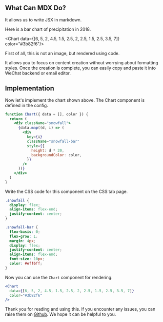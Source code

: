 ## What Can MDX Do?

It allows us to write JSX in markdown.

Here is a bar chart of precipitation in 2018.

<Chart data={[6, 5, 2, 4.5, 1.5, 2.5, 2, 2.5, 1.5, 2.5, 3.5, 7]} color="#3b82f6"/>

First of all, this is not an image, but rendered using code.

It allows you to focus on content creation without worrying about formatting styles. Once the creation is complete, you can easily copy and paste it into WeChat backend or email editor.

## Implementation

Now let's implement the chart shown above. The Chart component is defined in the config.

```jsx
function Chart({ data = [], color }) {
  return (
    <div className="snowfall">
      {data.map((d, i) => (
        <div
          key={i}
          className="snowfall-bar"
          style={{
            height: d * 20,
            backgroundColor: color,
          }}
        />
      ))}
    </div>
  )
}
```

Write the CSS code for this component on the CSS tab page.

```css
.snowfall {
  display: flex;
  align-items: flex-end;
  justify-content: center;
}

.snowfall-bar {
  flex-basis: 0;
  flex-grow: 1;
  margin: 4px;
  display: flex;
  justify-content: center;
  align-items: flex-end;
  font-size: 10px;
  color: #eff6ff;
}
```

Now you can use the `Chart` component for rendering.

```jsx
<Chart
  data={[6, 5, 2, 4.5, 1.5, 2.5, 2, 2.5, 1.5, 2.5, 3.5, 7]}
  color="#3b82f6"
/>
```

Thank you for reading and using this. If you encounter any issues, you can raise them on [Github](https://github.com/maqi1520/mdx-editor). We hope it can be helpful to you.
